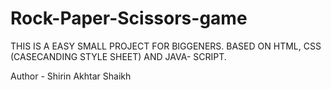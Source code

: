 # Rock-Paper-Scissors-game
THIS IS A EASY  SMALL PROJECT FOR BIGGENERS. 
BASED ON HTML, CSS (CASECANDING STYLE SHEET) AND JAVA- SCRIPT.

Author - Shirin Akhtar Shaikh
